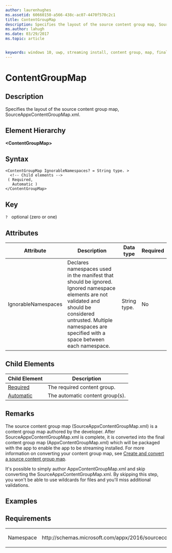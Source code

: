 ```yaml
---
author: laurenhughes
ms.assetid: 60660150-a566-438c-ac07-4470f570c2c1 
title: ContentGroupMap
description: Specifies the layout of the source content group map, SourceAppxContentGroupMap.xml.
ms.author: lahugh
ms.date: 03/29/2017
ms.topic: article


keywords: windows 10, uwp, streaming install, content group, map, final content group, automatic content group
---
```


# ContentGroupMap

## Description
Specifies the layout of the source content group map, SourceAppxContentGroupMap.xml.

## Element Hierarchy
<b>&lt;ContentGroupMap&gt;</b>

## Syntax
```syntax
<ContentGroupMap IgnorableNamespaces? = String type. >
  <!-- Child elements -->
 ( Required, 
   Automatic )
</ContentGroupMap>
```

## Key
`?`    optional (zero or one)

## Attributes

| Attribute | Description | Data type | Required |
|-----------|-------------|-----------|----------|
| IgnorableNamespaces | Declares namespaces used in the manifest that should be ignored. Ignored namespace elements are not validated and should be considered untrusted. Multiple namespaces are specified with a space between each namespace. | String type. | No |

## Child Elements

| Child Element | Description |
|---------------|-------------|
| [Required](element-source-required.md) | The required content group. |
| [Automatic](element-source-automatic.md) | The automatic content group(s). |

## Remarks
The source content group map (SourceAppxContentGroupMap.xml) is a content group map authored by the developer. After SourceAppxContentGroupMap.xml is complete, it is converted into the final content group map (AppxContentGroupMap.xml) which will be packaged with the app to enable the app to be streaming installed. For more information on converting your content group map, see [Create and convert a source content group map](https://docs.microsoft.com/windows/uwp/packaging/create-cgm).

It's possible to simply author AppxContentGroupMap.xml and skip converting the SourceAppxContentGroupMap.xml. By skipping this step, you won't be able to use wildcards for files and you'll miss additional validations.

## Examples

## Requirements
<table>
<colgroup>
<col width="50%" />
<col width="50%" />
</colgroup>
<tbody>
<tr class="odd">
<td><p>Namespace</p></td>
<td><p>http://schemas.microsoft.com/appx/2016/sourcecontentgroupmap</p></td>
</tr>
</tbody>
</table>